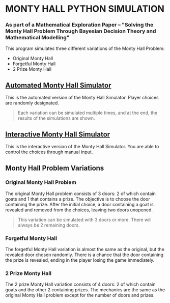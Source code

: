 # MONTY HALL PYTHON SIMULATION
### As part of a Mathematical Exploration Paper – "Solving the Monty Hall Problem Through Bayesian Decision Theory and Mathematical Modelling" 

This program simulates three different variations of the Monty Hall Problem:
- Original Monty Hall
- Forgetful Monty Hall
- 2 Prize Monty Hall

## [Automated Monty Hall Simulator](https://github.com/ofimikfra/MontyHallSimulation/blob/master/MontyHall-Automated.py)
This is the automated version of the Monty Hall Simulator. Player choices are randomly designated. 
> Each variation can be simulated multiple times, and at the end, the results of the simulations are shown.

## [Interactive Monty Hall Simulator](https://github.com/ofimikfra/MontyHallSimulation/blob/master/MontyHall-Interactive.py)
This is the interactive version of the Monty Hall Simulator. You are able to control the choices through manual input.

## Monty Hall Problem Variations

### Original Monty Hall Problem
The original Monty Hall problem consists of 3 doors: 2 of which contain goats and 1 that contains a prize. The objective is to choose the door containing the prize. After the initial choice, a door containing a goat is revealed and removed from the choices, leaving two doors unopened. 
> This variation can be simulated with 3 doors or more. There will always be 2 remaining doors.

### Forgetful Monty Hall
The forgetful Monty Hall variation is almost the same as the original, but the revealed door chosen randomly. There is a chance that the door containing the prize is revealed, ending in the player losing the game immediately.

### 2 Prize Monty Hall
The 2 prize Monty Hall variation consists of 4 doors: 2 of which contain goats and the other 2 containing prizes. The mechanics are the same as the original Monty Hall problem except for the number of doors and prizes.
